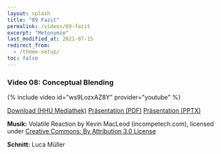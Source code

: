 ```yaml
---
layout: splash
title: "09 Fazit"
permalink: /videos/09-fazit
excerpt: "Metonymie"
last_modified_at: 2021-07-15
redirect_from:
  - /theme-setup/
toc: false
---
```


### Video 08: Conceptual Blending

{% include video id="ws9LozxAZ8Y" provider="youtube" %}

<a href="https://mediathek.hhu.de/watch/188f5d52-5af3-4cbf-b084-588b90a744f8" class="btn btn--primary">Download (HHU Mediathek)</a> <a href="https://uni-duesseldorf.sciebo.de/s/rNQN6FXW7kIcQMI" class="btn btn--info">Präsentation (PDF)</a> <a href="https://uni-duesseldorf.sciebo.de/s/8tomkiBU0gzg7eq" class="btn btn--warning">Präsentation (PPTX)</a>

<p><strong>Musik:</strong> Volatile Reaction by Kevin MacLeod (incompetech.com), licensed under <a href="https://creativecommons.org/licenses/by/3.0/" target="_blank">Creative Commons: By Attribution 3.0 License</a></p>

<p><strong>Schnitt:</strong> Luca Müller</p>